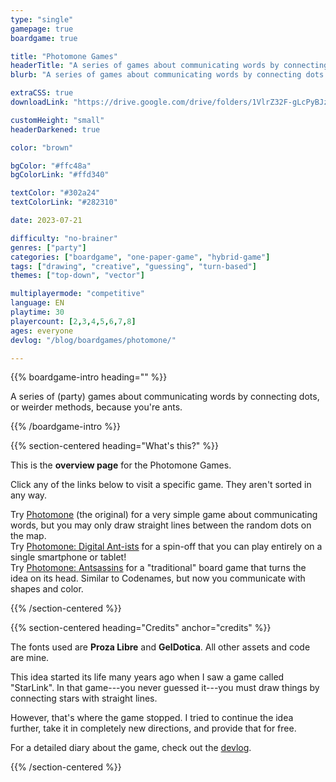 ```yaml
---
type: "single"
gamepage: true
boardgame: true

title: "Photomone Games"
headerTitle: "A series of games about communicating words by connecting dots or weirder methods."
blurb: "A series of games about communicating words by connecting dots or weirder methods."

extraCSS: true
downloadLink: "https://drive.google.com/drive/folders/1VlrZ32F-gLcPyBJzRPVzZOv0M2ZNq5Rn"

customHeight: "small"
headerDarkened: true

color: "brown"

bgColor: "#ffc48a"
bgColorLink: "#ffd340"

textColor: "#302a24"
textColorLink: "#282310"

date: 2023-07-21

difficulty: "no-brainer"
genres: ["party"]
categories: ["boardgame", "one-paper-game", "hybrid-game"]
tags: ["drawing", "creative", "guessing", "turn-based"]
themes: ["top-down", "vector"]

multiplayermode: "competitive"
language: EN
playtime: 30
playercount: [2,3,4,5,6,7,8]
ages: everyone
devlog: "/blog/boardgames/photomone/"

---
```


{{% boardgame-intro heading="" %}}

A series of (party) games about communicating words by connecting dots, or weirder methods, because you're ants.

{{% /boardgame-intro %}}

{{% section-centered heading="What's this?" %}}

This is the **overview page** for the Photomone Games.

Click any of the links below to visit a specific game. They aren't sorted in any way.

<div class="photomone-link-block">
Try <a href="/photomone-games/draw/photomone/">Photomone</a> (the original) for a very simple game about communicating words, but you may only draw straight lines between the random dots on the map.
</div>

<div class="photomone-link-block">
Try <a href="/photomone-games/draw/photomone-digital-antists/">Photomone: Digital Ant-ists</a> for a spin-off that you can play entirely on a single smartphone or tablet!
</div>

<div class="photomone-link-block">
Try <a href="/photomone-games/draw/photomone-antsassins/">Photomone: Antsassins</a> for a "traditional" board game that turns the idea on its head. Similar to Codenames, but now you communicate with shapes and color.
</div>

{{% /section-centered %}}

{{% section-centered heading="Credits" anchor="credits" %}}

The fonts used are **Proza Libre** and **GelDotica**. All other assets and code are mine.

This idea started its life many years ago when I saw a game called "StarLink". In that game---you never guessed it---you must draw things by connecting stars with straight lines. 

However, that's where the game stopped. I tried to continue the idea further, take it in completely new directions, and provide that for free.

For a detailed diary about the game, check out the [devlog](/blog/boardgames/photomone/).

{{% /section-centered %}}